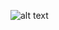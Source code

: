 ![alt text](https://substackcdn.com/image/fetch/f_auto,q_auto:good,fl_progressive:steep/https%3A%2F%2Fsubstack-post-media.s3.amazonaws.com%2Fpublic%2Fimages%2F136f3541-297f-42d9-8276-8b5aca17dd69_3764x2176.png)
